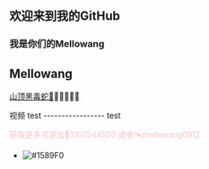 ## 欢迎来到我的GitHub 
### 我是你们的Mellowang

## Mellowang

[山顶黑毒蛇🐍](http://mellowang.test.upcdn.net/%E5%B1%B1%E9%A0%82%E9%BB%91%E6%AF%92%E8%9B%87.mp4)😀😀😀😀😀

视频 test  ----------------- test

<p style='color:pink'>获取更多资源加🐧3107544520 或者🛰️mellowang0912</p>

- ![#1589F0](https://bkimg.cdn.bcebos.com/smart/a71ea8d3fd1f4134970a894cc75682cad1c8a786f0e5-bkimg-process,v_1,rw_1,rh_1,pad_1,color_ffffff?x-bce-process=image/format,f_auto)
